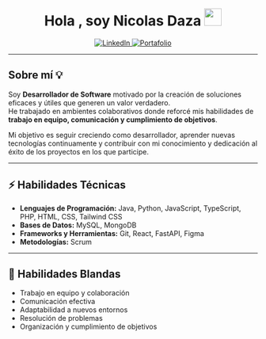 <h1 align="center">Hola , soy Nicolas Daza <img src="https://media.giphy.com/media/hvRJCLFzcasrR4ia7z/giphy.gif" width="35"></h1>

<p align="center">
  <a href="https://www.linkedin.com/in/nicolas-daza-h-442928364/" target="_blank">
    <img src="https://img.shields.io/badge/LinkedIn-0077B5?style=for-the-badge&logo=linkedin&logoColor=white" alt="LinkedIn"/>
  </a>
  <a href="https://tu-portafolio.com" target="_blank">
    <img src="https://img.shields.io/badge/Portafolio-FF5722?style=for-the-badge&logo=vercel&logoColor=white" alt="Portafolio"/>
  </a>
</p>

---

## Sobre mí 💡

Soy **Desarrollador de Software** motivado por la creación de soluciones eficaces y útiles que generen un valor verdadero.  
He trabajado en ambientes colaborativos donde reforcé mis habilidades de **trabajo en equipo, comunicación y cumplimiento de objetivos**.  

Mi objetivo es seguir creciendo como desarrollador, aprender nuevas tecnologías continuamente y contribuir con mi conocimiento y dedicación al éxito de los proyectos en los que participe.  

---

## ⚡ Habilidades Técnicas

- **Lenguajes de Programación:** Java, Python, JavaScript, TypeScript, PHP, HTML, CSS, Tailwind CSS  
- **Bases de Datos:** MySQL, MongoDB  
- **Frameworks y Herramientas:** Git, React, FastAPI, Figma  
- **Metodologías:** Scrum  

---

## 🤝 Habilidades Blandas

- Trabajo en equipo y colaboración  
- Comunicación efectiva  
- Adaptabilidad a nuevos entornos  
- Resolución de problemas  
- Organización y cumplimiento de objetivos  
